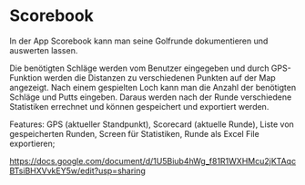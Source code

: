 # Scorebook
In der App Scorebook kann man seine Golfrunde dokumentieren und auswerten lassen.

Die benötigten Schläge werden vom Benutzer eingegeben und durch GPS-Funktion werden die Distanzen zu verschiedenen Punkten auf der Map angezeigt.
Nach einem gespielten Loch kann man die Anzahl der benötigten Schläge und Putts eingeben.
Daraus werden nach der Runde verschiedene Statistiken errechnet und können gespeichert und exportiert werden.

Features:	GPS (aktueller Standpunkt), 
		Scorecard (aktuelle Runde), 
		Liste von gespeicherten Runden, 
		Screen für Statistiken, 
		Runde als Excel File exportieren;
		
		
https://docs.google.com/document/d/1U5Biub4hWg_f81R1WXHMcu2jKTAqcBTsiBHXVvkEY5w/edit?usp=sharing


